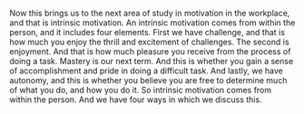 Now this brings us to the next area of study in motivation in the workplace,
and that is intrinsic motivation. An intrinsic motivation comes from within the
person, and it includes four elements. First we have challenge, and that is how
much you enjoy the thrill and excitement of challenges. The second is
enjoyment. And that is how much pleasure you receive from the process of doing
a task. Mastery is our next term. And this is whether you gain a sense of
accomplishment and pride in doing a difficult task. And lastly, we have
autonomy, and this is whether you believe you are free to determine much of
what you do, and how you do it. So intrinsic motivation comes from within the
person. And we have four ways in which we discuss this.

